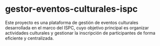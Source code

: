 # gestor-eventos-culturales-ispc
Este proyecto es una plataforma de gestión de eventos culturales desarrollada en el marco del ISPC, cuyo objetivo principal es organizar actividades culturales y gestionar la inscripción de participantes de forma eficiente y centralizada.
